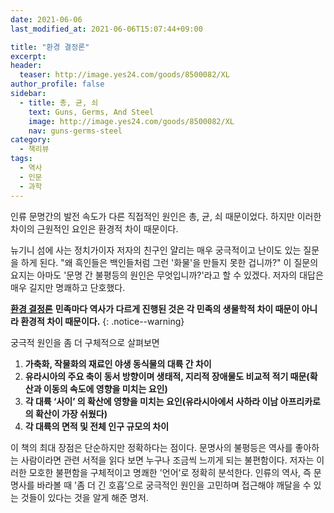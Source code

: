 ```yaml
---
date: 2021-06-06
last_modified_at: 2021-06-06T15:07:44+09:00

title: "환경 결정론"
excerpt:
header:
  teaser: http://image.yes24.com/goods/8500082/XL
author_profile: false
sidebar:
  - title: 총, 균, 쇠
    text: Guns, Germs, And Steel
    image: http://image.yes24.com/goods/8500082/XL
    nav: guns-germs-steel
category:
  - 책리뷰
tags:
  - 역사
  - 인문
  - 과학
---
```

인류 문명간의 발전 속도가 다른 직접적인 원인은 총, 균, 쇠 때문이었다. 하지만 이러한 차이의 근원적인 요인은 환경적 차이 때문이다.

뉴기니 섬에 사는 정치가이자 저자의 친구인 얄리는 매우 궁극적이고 난이도 있는 질문을 하게 된다. "왜 흑인들은 백인들처럼 그런 '화물'을 만들지 못한 겁니까?" 이 질문의 요지는 아마도 '문명 간 불평등의 원인은 무엇입니까?'라고 할 수 있겠다. 저자의 대답은 매우 길지만 명쾌하고 단호했다.

[**환경 결정론**](#) **민족마다 역사가 다르게 진행된 것은 각 민족의 생물학적 차이 때문이 아니라 환경적 차이 때문이다.**
{: .notice--warning}

궁극적 원인을 좀 더 구체적으로 살펴보면

1. **가축화, 작물화의 재료인 야생 동식물의 대륙 간 차이**
2. **유라시아의 주요 축이 동서 방향이며 생태적, 지리적 장애물도 비교적 적기 때문(확산과 이동의 속도에 영향을 미치는 요인)**
3. **각 대륙 ‘사이’ 의 확산에 영향을 미치는 요인(유라시아에서 사하라 이남 아프리카로의 확산이 가장 쉬웠다)**
4. **각 대륙의 면적 및 전체 인구 규모의 차이**

이 책의 최대 장점은 단순하지만 정확하다는 점이다. 문명사의 불평등은 역사를 좋아하는 사람이라면 관련 서적을 읽다 보면 누구나 조금씩 느끼게 되는 불편함이다. 저자는 이러한 모호한 불편함을 구체적이고 명쾌한 '언어'로 정확히 분석한다. 인류의 역사, 즉 문명사를 바라볼 때 '좀 더 긴 호흡'으로 궁극적인 원인을 고민하며 접근해야 깨달을 수 있는 것들이 있다는 것을 알게 해준 명저.